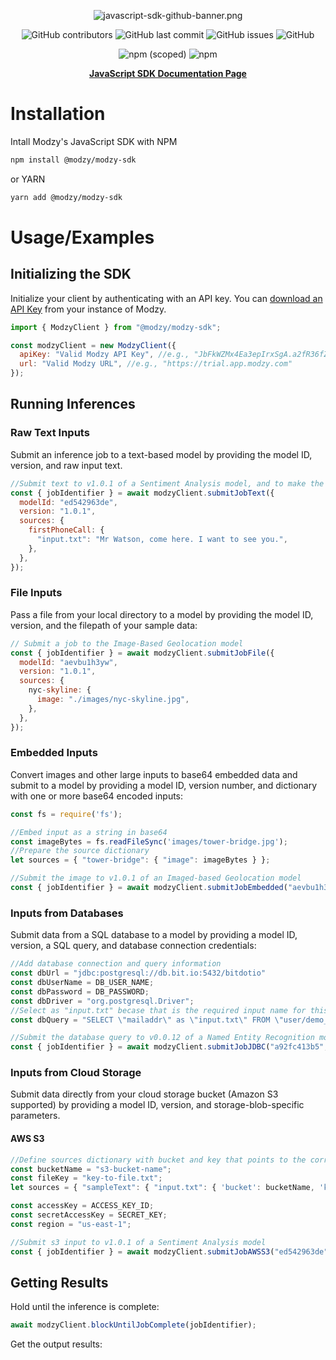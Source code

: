 
<div align="center">

![javascript-sdk-github-banner.png](javascript-sdk-github-banner.png)

![GitHub contributors](https://img.shields.io/github/contributors/modzy/sdk-javascript?logo=GitHub&style=flat)
![GitHub last commit](https://img.shields.io/github/last-commit/modzy/sdk-javascript?logo=GitHub&style=flat)
![GitHub issues](https://img.shields.io/github/issues-raw/modzy/sdk-javascript?logo=github&style=flat)
![GitHub](https://img.shields.io/github/license/modzy/sdk-javascript?logo=apache&style=flat)

![npm (scoped)](https://img.shields.io/npm/v/@modzy/modzy-sdk?logo=npm)
![npm](https://img.shields.io/npm/dm/@modzy/modzy-sdk?logo=npm)

**[JavaScript SDK Documentation Page](https://docs.modzy.com/docs/javascript)**

</div>

# Installation

Intall Modzy's JavaScript SDK with NPM

```bash
npm install @modzy/modzy-sdk
```
or YARN

```bash
yarn add @modzy/modzy-sdk
```

# Usage/Examples

## Initializing the SDK
Initialize your client by authenticating with an API key. You can [download an API Key](https://docs.modzy.com/docs/view-and-manage-api-keys#download-team-api-key) from your instance of Modzy.

```javascript
import { ModzyClient } from "@modzy/modzy-sdk";

const modzyClient = new ModzyClient({
  apiKey: "Valid Modzy API Key", //e.g., "JbFkWZMx4Ea3epIrxSgA.a2fR36fZi3sdFPoztAXT"
  url: "Valid Modzy URL", //e.g., "https://trial.app.modzy.com"
});
```

## Running Inferences
### Raw Text Inputs
Submit an inference job to a text-based model by providing the model ID, version, and raw input text.

```javascript
//Submit text to v1.0.1 of a Sentiment Analysis model, and to make the job explainable, change explain=True
const { jobIdentifier } = await modzyClient.submitJobText({
  modelId: "ed542963de",
  version: "1.0.1",
  sources: {
    firstPhoneCall: {
      "input.txt": "Mr Watson, come here. I want to see you.",
    },
  },
});
```

### File Inputs
Pass a file from your local directory to a model by providing the model ID, version, and the filepath of your sample data:

```javascript
// Submit a job to the Image-Based Geolocation model
const { jobIdentifier } = await modzyClient.submitJobFile({
  modelId: "aevbu1h3yw",
  version: "1.0.1",
  sources: {
    nyc-skyline: {
      image: "./images/nyc-skyline.jpg",
    },
  },
});
```

### Embedded Inputs
Convert images and other large inputs to base64 embedded data and submit to a model by providing a model ID, version number, and dictionary with one or more base64 encoded inputs:

```javascript
const fs = require('fs');

//Embed input as a string in base64
const imageBytes = fs.readFileSync('images/tower-bridge.jpg');
//Prepare the source dictionary
let sources = { "tower-bridge": { "image": imageBytes } };

//Submit the image to v1.0.1 of an Imaged-based Geolocation model
const { jobIdentifier } = await modzyClient.submitJobEmbedded("aevbu1h3yw", "1.0.1", "application/octet-stream", sources);
```

### Inputs from Databases
Submit data from a SQL database to a model by providing a model ID, version, a SQL query, and database connection credentials:

```javascript
//Add database connection and query information
const dbUrl = "jdbc:postgresql://db.bit.io:5432/bitdotio"
const dbUserName = DB_USER_NAME;
const dbPassword = DB_PASSWORD;
const dbDriver = "org.postgresql.Driver";
//Select as "input.txt" becase that is the required input name for this model
const dbQuery = "SELECT \"mailaddr\" as \"input.txt\" FROM \"user/demo_repo\".\"atl_parcel_attr\" LIMIT 10;";

//Submit the database query to v0.0.12 of a Named Entity Recognition model
const { jobIdentifier } = await modzyClient.submitJobJDBC("a92fc413b5", "0.0.12", dbUrl, dbUserName, dbPassword, dbDriver, dbQuery)}
```

### Inputs from Cloud Storage
Submit data directly from your cloud storage bucket (Amazon S3 supported) by providing a model ID, version, and storage-blob-specific parameters.

#### AWS S3
```javascript
//Define sources dictionary with bucket and key that points to the correct file in your s3 bucket
const bucketName = "s3-bucket-name";
const fileKey = "key-to-file.txt";
let sources = { "sampleText": { "input.txt": { 'bucket': bucketName, 'key': fileKey } } };

const accessKey = ACCESS_KEY_ID;
const secretAccessKey = SECRET_KEY;
const region = "us-east-1";

//Submit s3 input to v1.0.1 of a Sentiment Analysis model
const { jobIdentifier } = await modzyClient.submitJobAWSS3("ed542963de", "1.0.1", accessKey, secretAccessKey, region, sources)
```

## Getting Results
Hold until the inference is complete:

```javascript
await modzyClient.blockUntilJobComplete(jobIdentifier);
```

Get the output results:

```javascript